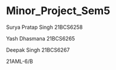 # Minor_Project_Sem5


Surya Pratap Singh 21BCS6258

Yash Dhasmana 21BCS6265

Deepak Singh 21BCS6267

21AML-6/B
